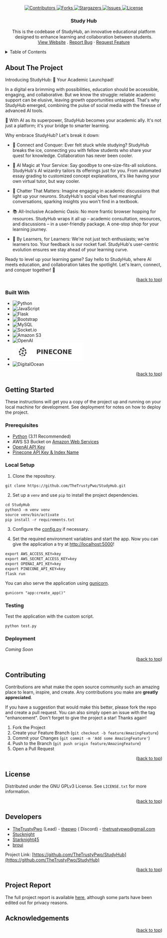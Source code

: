 <div align="center">
  <a href="https://github.com/TheTrustyPwo/StudyHub/graphs/contributors" target="_blank">
    <img src="https://img.shields.io/github/contributors/TheTrustyPwo/StudyHub.svg?style=for-the-badge" alt="Contributors">
  </a>
  <a href="https://github.com/TheTrustyPwo/StudyHub/network/members" target="_blank">
    <img src="https://img.shields.io/github/forks/TheTrustyPwo/StudyHub.svg?style=for-the-badge" alt="Forks">
  </a>
  <a href="https://github.com/TheTrustyPwo/StudyHub/stargazers" target="_blank">
    <img src="https://img.shields.io/github/stars/TheTrustyPwo/StudyHub.svg?style=for-the-badge" alt="Stargazers">
  </a>
  <a href="https://github.com/TheTrustyPwo/StudyHub/issues" target="_blank">
    <img src="https://img.shields.io/github/issues/TheTrustyPwo/StudyHub.svg?style=for-the-badge" alt="Issues">
  </a>
  <a href="https://github.com/TheTrustyPwo/StudyHub/blob/master/LICENSE.txt" target="_blank">
    <img src="https://img.shields.io/github/license/TheTrustyPwo/StudyHub.svg?style=for-the-badge" alt="License">
  </a>
</div>


<!-- PROJECT TITLE -->
<!--suppress HtmlDeprecatedAttribute, HtmlUnknownAnchorTarget -->

<div align="center">
<h3 align="center">Study Hub</h3>
  <p align="center">
    This is the codebase of StudyHub, an innovative educational platform designed to enhance learning and collaboration between students.
    <br/>
    <a href="https://studyhub.thepwo.com/" target="_blank">View Website</a>
    .
    <a href="https://github.com/TheTrustyPwo/StudyHub/issues">Report Bug</a>
    ·
    <a href="https://github.com/TheTrustyPwo/StudyHub/issues">Request Feature</a>
  </p>
</div>


<!-- TABLE OF CONTENTS -->
<details>
  <summary>Table of Contents</summary>
  <ol>
    <li>
      <a href="#about-the-project">About The Project</a>
      <ul>
        <li><a href="#built-with">Built With</a></li>
      </ul>
    </li>
    <li>
      <a href="#getting-started">Getting Started</a>
      <ul>
        <li><a href="#prerequisites">Prerequisites</a></li>
        <li><a href="#local-setup">Local Setup</a></li>
        <li><a href="#testing">Testing</a></li>
        <li><a href="#deployment">Deployment</a></li>
      </ul>
    </li>
    <li><a href="#contributing">Contributing</a></li>
    <li><a href="#license">License</a></li>
    <li><a href="#developers">Developers</a></li>
    <li><a href="#project-report">Project Report</a></li>
    <li><a href="#acknowledgements">Acknowledgements</a></li>
  </ol>
</details>


<!-- ABOUT THE PROJECT -->

## About The Project

Introducing StudyHub: 🚀 Your Academic Launchpad!

In a digital era brimming with possibilities, education should be accessible, engaging, and collaborative. But we know
the struggle: reliable academic support can be elusive, leaving growth opportunities untapped. That's why StudyHub
emerged, combining the pulse of social media with the finesse of advanced AI tools.

🔮 With AI as its superpower, StudyHub becomes your academic ally. It's not just a platform; it's your bridge to smarter
learning.

Why embrace StudyHub? Let's break it down:

- 🤝 Connect and Conquer: Ever felt stuck while studying? StudyHub breaks the ice, connecting you with fellow students
  who share your quest for knowledge. Collaboration has never been cooler.

- 🌟 AI Magic at Your Service: Say goodbye to one-size-fits-all solutions. StudyHub's AI wizardry tailors its offerings
  just for you. From automated essay grading to customized concept explanations, it's like having your own virtual
  tutor, but way cooler.

- 💬 Chatter That Matters: Imagine engaging in academic discussions that light up your neurons. StudyHub's social vibes
  fuel meaningful conversations, sparking insights you won't find in a textbook.

- 📚 All-Inclusive Academic Oasis: No more frantic browser hopping for resources. StudyHub wraps it all up – academic
  consultation, resources, and discussions – in a user-friendly package. A one-stop shop for your learning journey.

- 🧠 By Learners, for Learners: We're not just tech enthusiasts; we're learners too. Your feedback is our rocket fuel.
  StudyHub's user-centric evolution ensures we stay ahead of your learning curve.

Ready to level up your learning game? Say hello to StudyHub, where AI meets education, and collaboration takes the
spotlight. Let's learn, connect, and conquer together! 🚀

<p align="right">(<a href="#readme-top">back to top</a>)</p>

### Built With

* ![Python](https://img.shields.io/static/v1?style=for-the-badge&message=Python&color=3776AB&logo=Python&logoColor=FFFFFF&label=)
* ![JavaScript](https://img.shields.io/static/v1?style=for-the-badge&message=JavaScript&color=222222&logo=JavaScript&logoColor=F7DF1E&label=)
* ![Flask](https://img.shields.io/static/v1?style=for-the-badge&message=Flask&color=000000&logo=Flask&logoColor=FFFFFF&label=)
* ![Bootstrap](https://img.shields.io/static/v1?style=for-the-badge&message=Bootstrap&color=7952B3&logo=Bootstrap&logoColor=FFFFFF&label=)
* ![MySQL](https://img.shields.io/static/v1?style=for-the-badge&message=MySQL&color=4479A1&logo=MySQL&logoColor=FFFFFF&label=)
* ![Socket.io](https://img.shields.io/static/v1?style=for-the-badge&message=Socket.io&color=010101&logo=Socket.io&logoColor=FFFFFF&label=)
* ![Amazon S3](https://img.shields.io/static/v1?style=for-the-badge&message=Amazon+S3&color=569A31&logo=Amazon+S3&logoColor=FFFFFF&label=)
* ![OpenAI](https://img.shields.io/static/v1?style=for-the-badge&message=OpenAI&color=412991&logo=OpenAI&logoColor=FFFFFF&label=)
* ![Pinecone](assets/pinecone.svg)
* ![DigitalOcean](https://img.shields.io/static/v1?style=for-the-badge&message=DigitalOcean&color=0080FF&logo=DigitalOcean&logoColor=FFFFFF&label=)

<p align="right">(<a href="#readme-top">back to top</a>)</p>

<!-- Getting Started -->

## Getting Started

These instructions will get you a copy of the project up and running on your local machine for development. See
deployment for notes on how to deploy the project.

### Prerequisites

- [Python](https://www.python.org/) (3.11 Recommended)
- AWS S3 Bucket on [Amazon Web Services](https://aws.amazon.com/)
- [OpenAI API Key](https://platform.openai.com/account/api-keys)
- [Pinecone API Key & Index Name](https://www.pinecone.io/)

### Local Setup

1. Clone the repository.

```shell
git clone https://github.com/TheTrustyPwo/StudyHub.git
```

2. Set up a `venv` and use `pip` to install the project dependencies.

```shell
cd StudyHub
python3 -m venv venv
source venv/bin/activate
pip install -r requirements.txt
```

3. Configure the [config.py](https://github.com/TheTrustyPwo/StudyHub/blob/master/app/config.py) if necessary.

4. Set the required environment variables and start the app. Now you can give the application a try
   at [http://localhost:5000](http://localhost:5000)!

```shell
export AWS_ACCESS_KEY=key
export AWS_SECRET_ACCESS_KEY=key
export OPENAI_API_KEY=key
export PINECONE_API_KEY=key
flask run
```

You can also serve the application using [gunicorn](https://gunicorn.org/).

```shell
gunicorn "app:create_app()"
```

### Testing

Test the application with the custom script.

```shell
python test.py
```

### Deployment

*Coming Soon*

<p align="right">(<a href="#top">back to top</a>)</p>

<!-- CONTRIBUTING -->

## Contributing

Contributions are what make the open source community such an amazing place to learn, inspire, and create. Any
contributions you make are **greatly appreciated**.

If you have a suggestion that would make this better, please fork the repo and create a pull request. You can also
simply open an issue with the tag "enhancement". Don't forget to give the project a star! Thanks again!

1. Fork the Project
2. Create your Feature Branch (`git checkout -b feature/AmazingFeature`)
3. Commit your Changes (`git commit -m 'Add some AmazingFeature'`)
4. Push to the Branch (`git push origin feature/AmazingFeature`)
5. Open a Pull Request

<p align="right">(<a href="#top">back to top</a>)</p>


<!-- LICENSE -->

## License

Distributed under the GNU GPLv3 License. See `LICENSE.txt` for more information.

<p align="right">(<a href="#top">back to top</a>)</p>


<!-- Developers -->

## Developers

* [TheTrustyPwo](https://github.com/TheTrustyPwo) (Lead) - [thepwo](https://discordapp.com/users/989672946018693150) (
  Discord) - thetrustypwo@gmail.com
* [Stucknight](https://github.com/Stucknight)
* [Starknight45](https://github.com/Starknight45)
* [broui](https://github.com/broui)

Project Link: [https://github.com/TheTrustyPwo/StudyHub](https://github.com/TheTrustyPwo/StudyHub)

<p align="right">(<a href="#top">back to top</a>)</p>


<!-- Project Report -->

## Project Report

The full project report is available [here](assets/StudyHub-Report.pdf),
although some parts have been edited out for privacy reasons.


<!-- Acknowledgements -->

## Acknowledgements

<p align="right">(<a href="#top">back to top</a>)</p>
